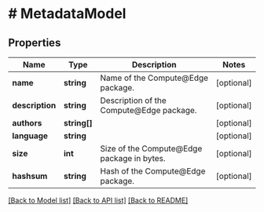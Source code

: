 # # MetadataModel

## Properties

Name | Type | Description | Notes
------------ | ------------- | ------------- | -------------
**name** | **string** | Name of the Compute@Edge package. | [optional]
**description** | **string** | Description of the Compute@Edge package. | [optional]
**authors** | **string[]** |  | [optional]
**language** | **string** |  | [optional]
**size** | **int** | Size of the Compute@Edge package in bytes. | [optional]
**hashsum** | **string** | Hash of the Compute@Edge package. | [optional]

[[Back to Model list]](../../README.md#models) [[Back to API list]](../../README.md#endpoints) [[Back to README]](../../README.md)
